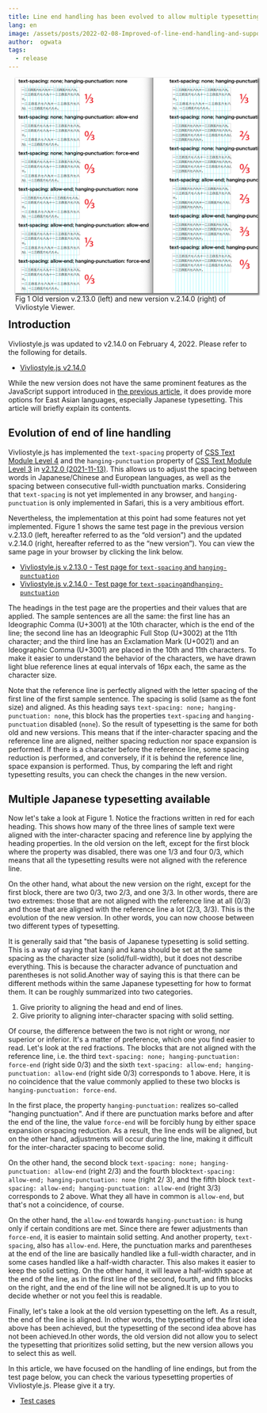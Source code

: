 ```yaml
---
title: Line end handling has been evolved to allow multiple typesetting options
lang: en
image: /assets/posts/2022-02-08-Improved-of-line-end-handling-and-support-for-page-progression-direction-in-PDF/fig-1.png
author:  ogwata
tags:
  - release
---
```

<div style="float: right; margin: 0 0 1em 1em;"><img src="/assets/posts/2022-02-08-Improved-of-line-end-handling-and-support-for-page-progression-direction-in-PDF/fig-1.png" alt="Improved of line end handling" style="width: 850px;  box-shadow: 1px 2px 2.5px 1.5px grey;" /><figcaption>Fig 1 Old version v.2.13.0 (left) and new version v.2.14.0 (right) of Vivliostyle Viewer.</figcaption></div>

## Introduction

Vivliostyle.js was updated to v2.14.0 on February 4, 2022. Please refer to the following for details.

- [Vivliostyle.js v2.14.0](https://github.com/vivliostyle/vivliostyle.js/blob/master/CHANGELOG.md#2140-2022-02-04)

While the new version does not have the same prominent features as the JavaScript support introduced in [the previous article](https://vivliostyle.org/ja/blog/2022/01/24/JavaScript-can-now-be-used-in-typesetting-by-Vivliostyle/), it does provide more options for East Asian languages, especially Japanese typesetting. This article will briefly explain its contents.


## Evolution of end of line handling

Vivliostyle.js has implemented the `text-spacing` property of [CSS Text Module Level 4](https://web.archive.org/web/20220127113120/https://drafts.csswg.org/css-text-4/#text-spacing-property) and the `hanging-punctuation` property of [CSS Text Module Level 3](https://www.w3.org/TR/css-text-3/#hanging-punctuation-property) in [v2.12.0 (2021-11-13)](https://github.com/vivliostyle/vivliostyle.js/blob/master/CHANGELOG.md#2120-2021-11-13). This allows us to adjust the spacing between words in Japanese/Chinese and European languages, as well as the spacing between consecutive full-width punctuation marks. Considering that `text-spacing` is not yet implemented in any browser, and `hanging-punctuation` is only implemented in Safari, this is a very ambitious effort.

Nevertheless, the implementation at this point had some features not yet implemented. Figure 1 shows the same test page in the previous version v.2.13.0 (left, hereafter referred to as the “old version”) and the updated v.2.14.0 (right, hereafter referred to as the “new version”). You can view the same page in your browser by clicking the link below.

- [Vivliostyle.js v.2.13.0 - Test page for `text-spacing` and `hanging-punctuation`](https://vivliostyle.github.io/viewer/v2.13.0/#src=https://github.com/vivliostyle/vivliostyle.js/blob/master/packages/core/test/files/text-spacing/ts-hp-allow-force-end.html)
- [Vivliostyle.js v.2.14.0 - Test page for `text-spacing`and`hanging-punctuation`](https://vivliostyle.org/viewer/#src=https://raw.githack.com/vivliostyle/vivliostyle.js/master/packages/core/test/files/text-spacing/ts-hp-allow-force-end.html)

The headings in the test page are the properties and their values that are applied. The sample sentences are all the same: the first line has an Ideographic Comma (U+3001) at the 10th character, which is the end of the line; the second line has an Ideographic Full Stop (U+3002) at the 11th character; and the third line has an Exclamation Mark (U+0021) and an Ideographic Comma (U+3001) are placed in the 10th and 11th characters. To make it easier to understand the behavior of the characters, we have drawn light blue reference lines at equal intervals of 16px each, the same as the character size.

Note that the reference line is perfectly aligned with the letter spacing of the first line of the first sample sentence. The spacing is solid (same as the font size) and aligned. As this heading says `text-spacing: none; hanging-punctuation: none`, this block has the properties `text-spacing` and `hanging-punctuation` disabled (`none`). So the result of typesetting is the same for both old and new versions. This means that if the inter-character spacing and the reference line are aligned, neither spacing reduction nor space expansion is performed. If there is a character before the reference line, some spacing reduction is performed, and conversely, if it is behind the reference line, space expansion is performed. Thus, by comparing the left and right typesetting results, you can check the changes in the new version.

## Multiple Japanese typesetting available

Now let's take a look at Figure 1. Notice the fractions written in red for each heading. This shows how many of the three lines of sample text were aligned with the inter-character spacing and  reference line by applying the heading properties. In the old version on the left, except for the first block where the property was disabled, there was one 1/3 and four 0/3, which means that all the typesetting results were not aligned with the reference line.

On the other hand, what about the new version on the right, except for the first block, there are two 0/3, two 2/3, and one 3/3. In other words, there are two extremes: those that are not aligned with the  reference line at all (0/3) and those that are aligned with the  reference line a lot (2/3, 3/3). This is the evolution of the new version. In other words, you can now choose between two different types of typesetting.

It is generally said that "the basis of Japanese typesetting is solid setting. This is a way of saying that kanji and kana should be set at the same spacing as the character size (solid/full-width), but it does not describe everything. This is because the character advance of punctuation and parentheses is not solid.Another way of saying this is that there can be different methods within the same Japanese typesetting for how to format them. It can be roughly summarized into two categories.

1. Give priority to aligning the head and end of lines.
2. Give priority to aligning inter-character spacing with solid setting.

Of course, the difference between the two is not right or wrong, nor superior or inferior. It's a matter of preference, which one you find easier to read. Let's look at the red fractions. The blocks that are not aligned with the reference line, i.e. the third `text-spacing: none; hanging-punctuation: force-end` (right side 0/3) and the sixth `text-spacing: allow-end; hanging-punctuation: allow-end` (right side 0/3) corresponds to 1 above. Here, it is no coincidence that the value commonly applied to these two blocks is `hanging-punctuation: force-end`.

In the first place, the property `hanging-punctuation:` realizes so-called "hanging punctuation". And if there are punctuation marks before and after the end of the line, the value `force-end` will be forcibly hung by either space expansion orspacing reduction. As a result, the line ends will be aligned, but on the other hand, adjustments will occur during the line, making it difficult for the inter-character spacing to become solid.

On the other hand, the second block `text-spacing: none; hanging-punctuation: allow-end` (right 2/3) and the fourth block`text-spacing: allow-end; hanging-punctuation: none` (right 2/ 3), and the fifth block `text-spacing: allow-end; hanging-punctuation: allow-end` (right 3/3) corresponds to 2 above. What they all have in common is `allow-end`, but that's not a coincidence, of course.

On the other hand, the `allow-end` towards `hanging-punctuation:` is hung only if certain conditions are met. Since there are fewer adjustments than `force-end`, it is easier to maintain solid setting. And another property, `text-spacing`, also has `allow-end`. Here, the punctuation marks and parentheses at the end of the line are basically handled like a full-width character, and in some cases handled like a half-width character.  This also makes it easier to keep the solid setting. On the other hand, it will leave a half-width space at the end of the line, as in the first line of the second, fourth, and fifth blocks on the right, and the end of the line will not be aligned.It is up to you to decide whether or not you feel this is readable.

Finally, let's take a look at the old version typesetting on the left. As a result, the end of the line is aligned. In other words, the typesetting of the first idea above has been achieved, but the typesetting of the second idea above has not been achieved.In other words, the old version did not allow you to select the typesetting that prioritizes solid setting, but the new version allows you to select this as well.

In this article, we have focused on the handling of line endings, but from the test page below, you can check the various typesetting properties of Vivliostyle.js. Please give it a try.

- [Test cases](https://raw.githack.com/vivliostyle/vivliostyle.js/master/packages/core/test/files/)